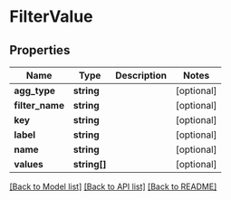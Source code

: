 # FilterValue

## Properties
| Name            | Type         | Description | Notes      |
| --------------- | ------------ | ----------- | ---------- |
| **agg_type**    | **string**   |             | [optional] |
| **filter_name** | **string**   |             | [optional] |
| **key**         | **string**   |             | [optional] |
| **label**       | **string**   |             | [optional] |
| **name**        | **string**   |             | [optional] |
| **values**      | **string[]** |             | [optional] |

[[Back to Model list]](../README.md#documentation-for-models) [[Back to API list]](../README.md#documentation-for-api-endpoints) [[Back to README]](../README.md)
